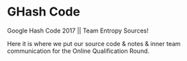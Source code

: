 # GHash Code
Google Hash Code 2017 || Team Entropy Sources!

Here it is where we put our source code & notes & inner team communication for the Online Qualification Round.
